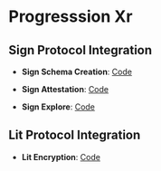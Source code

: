 # Progresssion Xr

## Sign Protocol Integration

-   **Sign Schema Creation**: [Code](https://github.com/ProgressionXR-eth-sanfrancisco/xr-frontend/blob/0a9e702d3a353d2383fb6208c717f5f134e06fd7/src/components/workout-modal.tsx#L72)

-   **Sign Attestation**: [Code](https://github.com/ProgressionXR-eth-sanfrancisco/xr-frontend/blob/0a9e702d3a353d2383fb6208c717f5f134e06fd7/src/components/workout-modal.tsx#L81)

-   **Sign Explore**: [Code](https://github.com/ProgressionXR-eth-sanfrancisco/xr-frontend/blob/0a9e702d3a353d2[…]6208c717f5f134e06fd7/src/components/health/EndWorkoutButton.tsx)

## Lit Protocol Integration

-   **Lit Encryption**: [Code](https://github.com/ProgressionXR-eth-sanfrancisco/xr-frontend/blob/12b36b7ca378992c4a3cf58de2f15c78c49ad743/src/hooks/useLitEncryption.tsx#L22)
